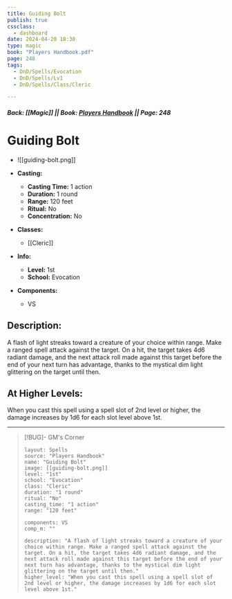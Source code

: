 ```yaml
---
title: Guiding Bolt
publish: true
cssclass:
  - dashboard
date: 2024-04-20 18:30
type: magic
book: "Players Handbook.pdf"
page: 248
tags:
  - DnD/Spells/Evocation
  - DnD/Spells/Lv1
  - DnD/Spells/Class/Cleric

---
```


##### Back: [[Magic]] || Book: [Players Handbook](https://drive.google.com/drive/folders/1O5bhpYizcIT5xxAoLOuzCRht_PVS7VSG?usp=sharing) || Page: 248

# Guiding Bolt
- ![[guiding-bolt.png]]
- **Casting:**
    - **Casting Time:** 1 action
    - **Duration:** 1 round
    - **Range:** 120 feet
    - **Ritual:** No
    - **Concentration:** No
- **Classes:**
    - [[Cleric]]

- **Info:**
    - **Level:** 1st
    - **School:** Evocation
- **Components:**
    - VS


## Description:
A flash of light streaks toward a creature of your choice within range. Make a ranged spell attack against the target. On a hit, the target takes 4d6 radiant damage, and the next attack roll made against this target before the end of your next turn has advantage, thanks to the mystical dim light glittering on the target until then.

## At Higher Levels:
When you cast this spell using a spell slot of 2nd level or higher, the damage increases by 1d6 for each slot level above 1st.

---

> [!BUG]- GM's Corner
>
> ```statblock
> layout: Spells
> source: "Players Handbook"
> name: "Guiding Bolt"
> image: [[guiding-bolt.png]]
> level: "1st"
> school: "Evocation"
> class: "Cleric"
> duration: "1 round"
> ritual: "No"
> casting_time: "1 action"
> range: "120 feet"
>
> components: VS
> comp_m: ""
>
> description: "A flash of light streaks toward a creature of your choice within range. Make a ranged spell attack against the target. On a hit, the target takes 4d6 radiant damage, and the next attack roll made against this target before the end of your next turn has advantage, thanks to the mystical dim light glittering on the target until then."
> higher_level: "When you cast this spell using a spell slot of 2nd level or higher, the damage increases by 1d6 for each slot level above 1st."
> ```
